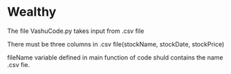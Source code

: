 # Wealthy
The file VashuCode.py takes input from .csv file

There must be three columns in .csv file(stockName, stockDate, stockPrice)

fileName variable defined in main function of code shuld contains the name .csv fie.

